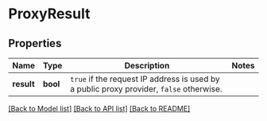 # ProxyResult

## Properties
Name | Type | Description | Notes
------------ | ------------- | ------------- | -------------
**result** | **bool** | `true` if the request IP address is used by a public proxy provider, `false` otherwise.  | 

[[Back to Model list]](../README.md#documentation-for-models) [[Back to API list]](../README.md#documentation-for-api-endpoints) [[Back to README]](../README.md)

